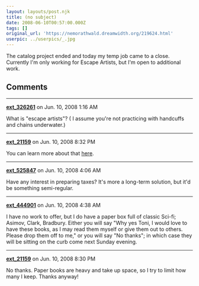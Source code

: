 ```yaml
---
layout: layouts/post.njk
title: (no subject)
date: 2008-06-10T00:57:00.000Z
tags: []
original_url: 'https://nemorathwald.dreamwidth.org/219624.html'
userpic: ../userpics/_.jpg
---
```

The catalog project ended and today my temp job came to a close. Currently I'm only working for Escape Artists, but I'm open to additional work.

## Comments

---

**[ext_326261](https://www.dreamwidth.org/users/ext_326261)** on Jun. 10, 2008 1:16 AM

What is "escape artists"? ( I assume you're not practicing with handcuffs and chains underwater.)

---

**[ext_21159](https://www.dreamwidth.org/users/ext_21159)** on Jun. 10, 2008 8:32 PM

You can learn more about that [here](http://matt-arnold.livejournal.com/220332.html).

---

**[ext_525847](https://www.dreamwidth.org/users/ext_525847)** on Jun. 10, 2008 4:06 AM

Have any interest in preparing taxes? It's more a long-term solution, but it'd be something semi-regular.

---

**[ext_444901](https://www.dreamwidth.org/users/ext_444901)** on Jun. 10, 2008 4:38 AM

I have no work to offer, but I do have a paper box full of classic Sci-fi; Asimov, Clark, Bradbury. Either you will say "Why yes Toni, I would love to have these books, as I may read them myself or give them out to others. Please drop them off to me," or you will say "No thanks"; in which case they will be sitting on the curb come next Sunday evening.

---

**[ext_21159](https://www.dreamwidth.org/users/ext_21159)** on Jun. 10, 2008 8:30 PM

No thanks. Paper books are heavy and take up space, so I try to limit how many I keep. Thanks anyway!
